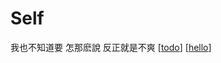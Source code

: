 # Self

我也不知道要
怎那麽說
反正就是不爽
[[todo]]
[[hello]]

[//begin]: # "Autogenerated link references for markdown compatibility"
[todo]: todo "Todo"
[hello]: hello "Hello"
[//end]: # "Autogenerated link references"